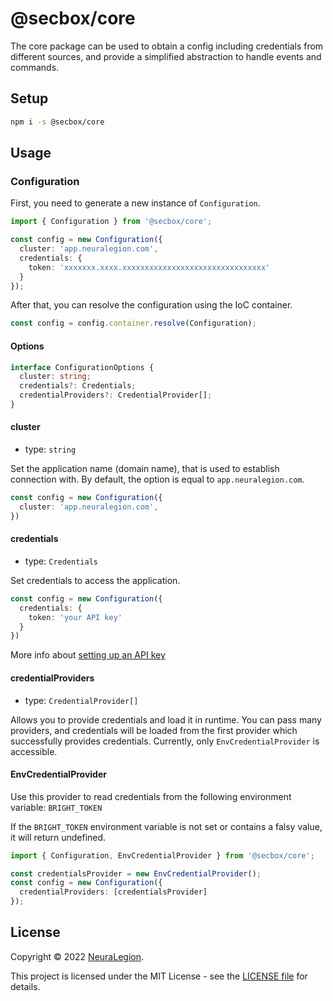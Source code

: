 # @secbox/core

The core package can be used to obtain a config including credentials from different sources, and provide a simplified abstraction to handle events and commands.

## Setup

```bash
npm i -s @secbox/core
```

## Usage

### Configuration

First, you need to generate a new instance of `Configuration`.

```ts
import { Configuration } from '@secbox/core';

const config = new Configuration({
  cluster: 'app.neuralegion.com',
  credentials: {
    token: 'xxxxxxx.xxxx.xxxxxxxxxxxxxxxxxxxxxxxxxxxxxxxx'
  }
});
```

After that, you can resolve the configuration using the IoC container.

```ts
const config = config.container.resolve(Configuration);
```

#### Options
```ts
interface ConfigurationOptions {
  cluster: string;
  credentials?: Credentials;
  credentialProviders?: CredentialProvider[];
}
```


#### cluster
- type: `string`

Set the application name (domain name), that is used to establish connection with. By default, the option is equal to `app.neuralegion.com`.

```ts
const config = new Configuration({
  cluster: 'app.neuralegion.com',
})
```

#### credentials
- type: `Credentials`

Set credentials to access the application.

```ts
const config = new Configuration({
  credentials: {
    token: 'your API key'
  }
})
```

More info about [setting up an API key](https://docs.neuralegion.com/docs/manage-your-organization#manage-organization-apicli-authentication-tokens)

#### credentialProviders
- type: `CredentialProvider[]`

Allows you to provide credentials and load it in runtime. You can pass many providers, and credentials will be loaded from the first provider which successfully provides credentials. Currently, only `EnvCredentialProvider` is accessible.

#### EnvCredentialProvider
Use this provider to read credentials from the following environment variable: `BRIGHT_TOKEN`

If the `BRIGHT_TOKEN` environment variable is not set or contains a falsy value, it will return undefined.

```ts
import { Configuration, EnvCredentialProvider } from '@secbox/core';

const credentialsProvider = new EnvCredentialProvider();
const config = new Configuration({
  credentialProviders: [credentialsProvider]
});
````

## License

Copyright © 2022 [NeuraLegion](https://github.com/NeuraLegion).

This project is licensed under the MIT License - see the [LICENSE file](LICENSE) for details.
